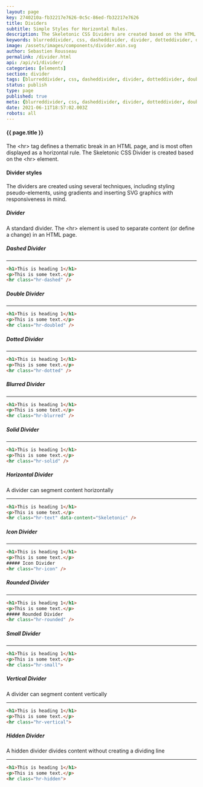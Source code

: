 ```yaml
---
layout: page
key: 2740210a-fb32217e7626-0c5c-86ed-fb32217e7626
title: Dividers
subtitle: Simple Styles for Horizontal Rules.
description: The Skeletonic CSS Dividers are created based on the HTML hr tag element.
keywords: blurreddivider, css, dasheddivider, divider, dotteddivider, doubledivider, framework, front-end, frontend, gridsystem, hiddendivider, horizontaldivider, horizontalrule, icondivider, lightweight, mobile-first, skeletonic, skeletonic.css, smalldivider, soliddivider, standarddivider, verticaldivider
image: /assets/images/components/divider.min.svg
author: Sebastien Rousseau
permalink: /divider.html
api: /api/v1/divider/
categories: [elements]
section: divider
tags: [blurreddivider, css, dasheddivider, divider, dotteddivider, doubledivider, framework, front-end, frontend, gridsystem, hiddendivider, horizontaldivider, horizontalrule, icondivider, lightweight, mobile-first, skeletonic, skeletonic.css, smalldivider, soliddivider, standarddivider, verticaldivider]
status: publish
type: page
published: true
meta: {blurreddivider, css, dasheddivider, divider, dotteddivider, doubledivider, framework, front-end, frontend, gridsystem, hiddendivider, horizontaldivider, horizontalrule, icondivider, lightweight, mobile-first, skeletonic, skeletonic.css, smalldivider, soliddivider, standarddivider, verticaldivider}
date: 2021-06-11T18:57:02.003Z
robots: all
---
```


<!-- Divider -->
<section class="grid-flex text-left">
    <div class="flex-12" markdown="1">

#### {{ page.title }}

The &lt;hr&gt; tag defines a thematic break in an HTML page, and is most often displayed as a horizontal rule. The Skeletonic CSS Divider is created based on the &lt;hr&gt; element.
#### Divider styles

The dividers are created using several techniques, including styling pseudo-elements, using gradients and inserting SVG graphics with responsiveness in mind.

##### Divider
A standard divider. The &lt;hr&gt; element is used to separate content (or define a change) in an HTML page.

##### Dashed Divider

<hr class="hr-dashed" />

```html
<h1>This is heading 1</h1>
<p>This is some text.</p>
<hr class="hr-dashed" />
```

##### Double Divider

<hr class="hr-doubled" />

```html
<h1>This is heading 1</h1>
<p>This is some text.</p>
<hr class="hr-doubled" />
```
##### Dotted Divider

<hr class="hr-dotted" />

```html
<h1>This is heading 1</h1>
<p>This is some text.</p>
<hr class="hr-dotted" />
```

##### Blurred Divider

<hr class="hr-blurred" />

```html
<h1>This is heading 1</h1>
<p>This is some text.</p>
<hr class="hr-blurred" />
```
##### Solid Divider

<hr class="hr-solid" />

```html
<h1>This is heading 1</h1>
<p>This is some text.</p>
<hr class="hr-solid" />
```
##### Horizontal Divider

A divider can segment content horizontally

<hr class="hr-text" data-content="Skeletonic" />

```html
<h1>This is heading 1</h1>
<p>This is some text.</p>
<hr class="hr-text" data-content="Skeletonic" />
```
##### Icon Divider

<hr class="hr-icon" />

```html
<h1>This is heading 1</h1>
<p>This is some text.</p>
##### Icon Divider
<hr class="hr-icon" />
```

##### Rounded Divider

<hr class="hr-rounded" />

```html
<h1>This is heading 1</h1>
<p>This is some text.</p>
##### Rounded Divider
<hr class="hr-rounded" />
```

##### Small Divider

<hr class="hr-small">

```html
<h1>This is heading 1</h1>
<p>This is some text.</p>
<hr class="hr-small">
```

##### Vertical Divider

A divider can segment content vertically

<hr class="hr-vertical">

```html
<h1>This is heading 1</h1>
<p>This is some text.</p>
<hr class="hr-vertical">
```

##### Hidden Divider

A hidden divider divides content without creating a dividing line

<hr class="hr-hidden">

```html
<h1>This is heading 1</h1>
<p>This is some text.</p>
<hr class="hr-hidden">
```

</div>
</section>
<!-- End Divider -->
